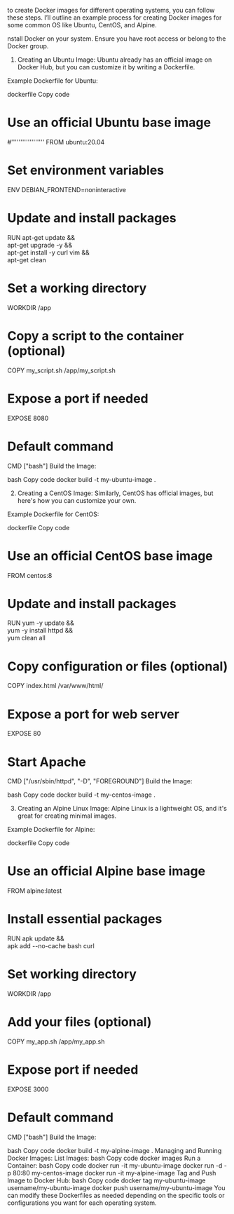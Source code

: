 to create Docker images for different operating systems, you can follow these steps. I’ll outline an example process for creating Docker images for some common OS like Ubuntu, CentOS, and Alpine.

nstall Docker on your system.
Ensure you have root access or belong to the Docker group.

1. Creating an Ubuntu Image:
Ubuntu already has an official image on Docker Hub, but you can customize it by writing a Dockerfile.



Example Dockerfile for Ubuntu:

dockerfile
Copy code
# Use an official Ubuntu base image
#''''''''''''''''''
FROM ubuntu:20.04

# Set environment variables
ENV DEBIAN_FRONTEND=noninteractive

# Update and install packages
RUN apt-get update && \
    apt-get upgrade -y && \
    apt-get install -y curl vim && \
    apt-get clean

# Set a working directory
WORKDIR /app

# Copy a script to the container (optional)
COPY my_script.sh /app/my_script.sh

# Expose a port if needed
EXPOSE 8080

# Default command
CMD ["bash"]
Build the Image:

bash
Copy code
docker build -t my-ubuntu-image .


2. Creating a CentOS Image:
Similarly, CentOS has official images, but here's how you can customize your own.

Example Dockerfile for CentOS:

dockerfile
Copy code
# Use an official CentOS base image
FROM centos:8

# Update and install packages
RUN yum -y update && \
    yum -y install httpd && \
    yum clean all

# Copy configuration or files (optional)
COPY index.html /var/www/html/

# Expose a port for web server
EXPOSE 80

# Start Apache
CMD ["/usr/sbin/httpd", "-D", "FOREGROUND"]
Build the Image:

bash
Copy code
docker build -t my-centos-image .




3. Creating an Alpine Linux Image:
Alpine Linux is a lightweight OS, and it's great for creating minimal images.


Example Dockerfile for Alpine:

dockerfile
Copy code
# Use an official Alpine base image
FROM alpine:latest

# Install essential packages
RUN apk update && \
    apk add --no-cache bash curl

# Set working directory
WORKDIR /app

# Add your files (optional)
COPY my_app.sh /app/my_app.sh

# Expose port if needed
EXPOSE 3000

# Default command
CMD ["bash"]
Build the Image:

bash
Copy code
docker build -t my-alpine-image .
Managing and Running Docker Images:
List Images:
bash
Copy code
docker images
Run a Container:
bash
Copy code
docker run -it my-ubuntu-image
docker run -d -p 80:80 my-centos-image
docker run -it my-alpine-image
Tag and Push Image to Docker Hub:
bash
Copy code
docker tag my-ubuntu-image username/my-ubuntu-image
docker push username/my-ubuntu-image
You can modify these Dockerfiles as needed depending on the specific tools or configurations you want for each operating system.
